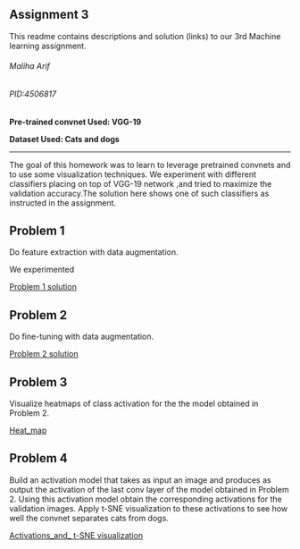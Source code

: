 ## Assignment 3

This readme contains descriptions and solution (links) to our 3rd Machine learning assignment.

###### Maliha Arif
###### PID:4506817


**Pre-trained convnet Used: VGG-19**

**Dataset Used: Cats and dogs**

--- 

The goal of this homework was to learn to leverage pretrained convnets and to use some visualization techniques. We 
experiment with different classifiers placing on top of VGG-19 network ,and tried to maximize the validation accuracy.The solution here shows one of such classifiers as instructed in the assignment.


## Problem 1

Do feature extraction with data augmentation.

We experimented 



[Problem 1 solution](https://github.com/MalihaUCF/Machine-Learning-Course-Assignments-Spring-2019/blob/master/Assignment3/Problem1_HW3_v2.ipynb)



## Problem 2

Do fine-tuning with data augmentation. 


[Problem 2 solution](https://github.com/MalihaUCF/Machine-Learning-Course-Assignments-Spring-2019/blob/master/Assignment3/Problem2_HW3_functionalAPI.ipynb)


## Problem 3


Visualize heatmaps of class activation for the the model obtained in Problem 2.


[Heat_map](https://github.com/MalihaUCF/Machine-Learning-Course-Assignments-Spring-2019/blob/master/Assignment3/Problem3_Visualize_Class_Activations.ipynb)



## Problem 4

Build an activation model that takes as input an image and produces as output the activation of the last conv layer of the model obtained in Problem 2. Using this activation model obtain the corresponding activations for the validation images. Apply t-SNE visualization to these activations to see how well the convnet separates cats from dogs.



[Activations_and_ t-SNE visualization](https://github.com/MalihaUCF/Machine-Learning-Course-Assignments-Spring-2019/blob/master/Assignment3/Problem4.ipynb)





